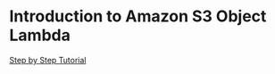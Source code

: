 # Introduction to Amazon S3 Object Lambda

[Step by Step Tutorial](https://antonputra.com/introduction-to-amazon-s3-object-lambda/)
